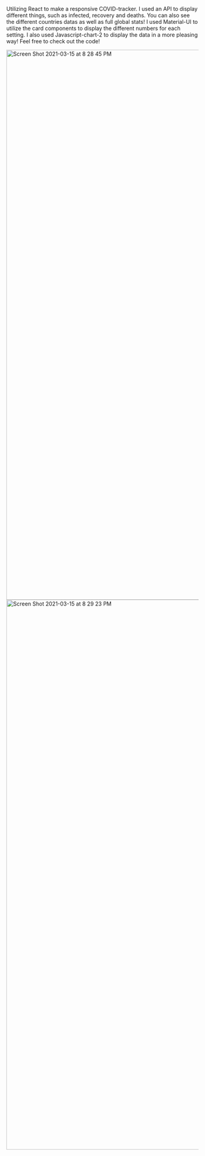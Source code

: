 Utilizing React to make a responsive COVID-tracker. I used an API to display different things, such as infected, recovery and deaths. You can also see the different countries datas as well as full global stats! I used Material-UI to utilize the card components to display the different numbers for each setting. I also used Javascript-chart-2 to display the data in a more pleasing way! Feel free to check out the code!


<img width="1440" alt="Screen Shot 2021-03-15 at 8 28 45 PM" src="https://user-images.githubusercontent.com/73255406/111238333-3f328f00-85cd-11eb-90a3-560529d5774d.png">


<img width="1440" alt="Screen Shot 2021-03-15 at 8 29 23 PM" src="https://user-images.githubusercontent.com/73255406/111238340-42c61600-85cd-11eb-8040-b3fdbde5344c.png">
